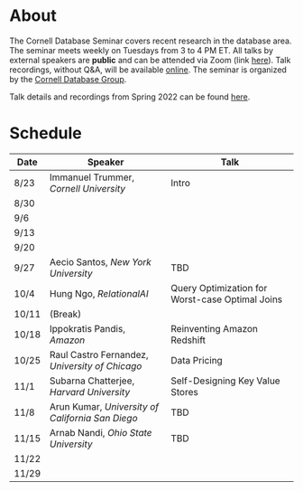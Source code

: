# About

The Cornell Database Seminar covers recent research in the database area. The seminar meets weekly on Tuesdays from 3 to 4 PM ET. All talks by external speakers are **public** and can be attended via Zoom (link [here](https://cornell.zoom.us/j/94791289427?pwd=c2grd2dvc2xnWHpuLzMvemNub3BPZz09)). Talk recordings, without Q&A, will be available [online](https://www.youtube.com/playlist?list=PLXPbT_PYOiRhWH5G7GJdKKirILbO56Mmv). The seminar is organized by the [Cornell Database Group](https://itrummer.github.io/dbgrouphp/).

Talk details and recordings from Spring 2022 can be found [here](/cornelldbseminar/spring22.html).

# Schedule

|Date|Speaker|Talk|
|---|----- | ------- |
|8/23|Immanuel Trummer, _Cornell University_|Intro|
|8/30|||
|9/6|||
|9/13|||
|9/20|||
|9/27|Aecio Santos, _New York University_|TBD|
|10/4|Hung Ngo, _RelationalAI_|Query Optimization for Worst-case Optimal Joins|
|10/11|(Break)||
|10/18|Ippokratis Pandis, _Amazon_|Reinventing Amazon Redshift|
|10/25|Raul Castro Fernandez, _University of Chicago_|Data Pricing|
|11/1|Subarna Chatterjee, _Harvard University_|Self-Designing Key Value Stores|
|11/8|Arun Kumar, _University of California San Diego_|TBD|
|11/15|Arnab Nandi, _Ohio State University_|TBD|
|11/22|||
|11/29|||
